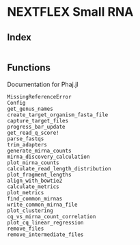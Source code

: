 # NEXTFLEX Small RNA

## Index

```@index
```

## Functions

Documentation for Phaj.jl
```@docs
MissingReferenceError
Config
get_genus_names
create_target_organism_fasta_file
capture_target_files
progress_bar_update
get_read_q_score!
parse_fastqs
trim_adapters
generate_mirna_counts
mirna_discovery_calculation
plot_mirna_counts
calculate_read_length_distribution
plot_fragment_lengths
align_with_bowtie2
calculate_metrics
plot_metrics
find_common_mirnas
write_common_mirna_file
plot_clustering
cq_vs_mirna_count_correlation
plot_cq_linear_regression
remove_files
remove_intermediate_files
```
